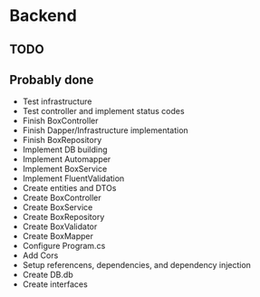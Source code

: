 



<!--BACKEND-->
<h1> Backend</h1>

<h2 class="todo"> TODO</h2>



<p></p>

<h2 class="done"> Probably done </h2>
<ul class="done">
<li> Test infrastructure </li>
<li> Test controller and implement status codes </li>
<li> Finish BoxController </li>
<li> Finish Dapper/Infrastructure implementation </li>
<li> Finish BoxRepository </li>
<li> Implement DB building </li>
<li> Implement Automapper </li>
<li> Implement BoxService </li>
<li> Implement FluentValidation </li>
<li> Create entities and DTOs </li>
<li> Create BoxController </li>
<li> Create BoxService </li>
<li> Create BoxRepository </li>
<li> Create BoxValidator </li>
<li> Create BoxMapper </li>
<li> Configure Program.cs </li>
<li> Add Cors </li>
<li> Setup referencens, dependencies, and dependency injection </li>
<li> Create DB.db </li>
<li> Create interfaces </li>
</ul>


